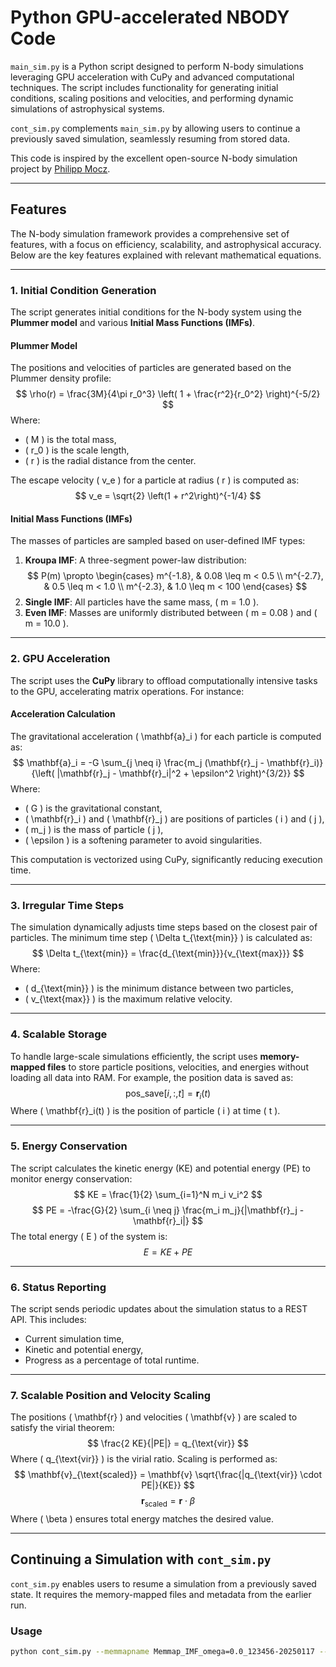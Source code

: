 # Python GPU-accelerated NBODY Code

`main_sim.py` is a Python script designed to perform N-body simulations leveraging GPU acceleration with CuPy and advanced computational techniques. The script includes functionality for generating initial conditions, scaling positions and velocities, and performing dynamic simulations of astrophysical systems.

`cont_sim.py` complements `main_sim.py` by allowing users to continue a previously saved simulation, seamlessly resuming from stored data.

This code is inspired by the excellent open-source N-body simulation project by [Philipp Mocz](https://github.com/pmocz/nbody-python).

---

## Features

The N-body simulation framework provides a comprehensive set of features, with a focus on efficiency, scalability, and astrophysical accuracy. Below are the key features explained with relevant mathematical equations.

---

### 1. **Initial Condition Generation**
The script generates initial conditions for the N-body system using the **Plummer model** and various **Initial Mass Functions (IMFs)**.

#### Plummer Model
The positions and velocities of particles are generated based on the Plummer density profile:
$$
\rho(r) = \frac{3M}{4\pi r_0^3} \left( 1 + \frac{r^2}{r_0^2} \right)^{-5/2}
$$
Where:
- \( M \) is the total mass,
- \( r_0 \) is the scale length,
- \( r \) is the radial distance from the center.

The escape velocity \( v_e \) for a particle at radius \( r \) is computed as:
$$
v_e = \sqrt{2} \left(1 + r^2\right)^{-1/4}
$$

#### Initial Mass Functions (IMFs)
The masses of particles are sampled based on user-defined IMF types:
1. **Kroupa IMF**: A three-segment power-law distribution:
   $$
   P(m) \propto 
   \begin{cases} 
   m^{-1.8}, & 0.08 \leq m < 0.5 \\
   m^{-2.7}, & 0.5 \leq m < 1.0 \\
   m^{-2.3}, & 1.0 \leq m < 100 
   \end{cases}
   $$
2. **Single IMF**: All particles have the same mass, \( m = 1.0 \).
3. **Even IMF**: Masses are uniformly distributed between \( m = 0.08 \) and \( m = 10.0 \).

---

### 2. **GPU Acceleration**
The script uses the **CuPy** library to offload computationally intensive tasks to the GPU, accelerating matrix operations. For instance:

#### Acceleration Calculation
The gravitational acceleration \( \mathbf{a}_i \) for each particle is computed as:
$$
\mathbf{a}_i = -G \sum_{j \neq i} \frac{m_j (\mathbf{r}_j - \mathbf{r}_i)}{\left( |\mathbf{r}_j - \mathbf{r}_i|^2 + \epsilon^2 \right)^{3/2}}
$$
Where:
- \( G \) is the gravitational constant,
- \( \mathbf{r}_i \) and \( \mathbf{r}_j \) are positions of particles \( i \) and \( j \),
- \( m_j \) is the mass of particle \( j \),
- \( \epsilon \) is a softening parameter to avoid singularities.

This computation is vectorized using CuPy, significantly reducing execution time.

---

### 3. **Irregular Time Steps**
The simulation dynamically adjusts time steps based on the closest pair of particles. The minimum time step \( \Delta t_{\text{min}} \) is calculated as:
$$
\Delta t_{\text{min}} = \frac{d_{\text{min}}}{v_{\text{max}}}
$$
Where:
- \( d_{\text{min}} \) is the minimum distance between two particles,
- \( v_{\text{max}} \) is the maximum relative velocity.

---

### 4. **Scalable Storage**
To handle large-scale simulations efficiently, the script uses **memory-mapped files** to store particle positions, velocities, and energies without loading all data into RAM. For example, the position data is saved as:
$$
\text{pos\_save}[i, :, t] = \mathbf{r}_i(t)
$$
Where \( \mathbf{r}_i(t) \) is the position of particle \( i \) at time \( t \).

---

### 5. **Energy Conservation**
The script calculates the kinetic energy (KE) and potential energy (PE) to monitor energy conservation:
$$
KE = \frac{1}{2} \sum_{i=1}^N m_i v_i^2
$$
$$
PE = -\frac{G}{2} \sum_{i \neq j} \frac{m_i m_j}{|\mathbf{r}_j - \mathbf{r}_i|}
$$
The total energy \( E \) of the system is:
$$
E = KE + PE
$$

---

### 6. **Status Reporting**
The script sends periodic updates about the simulation status to a REST API. This includes:
- Current simulation time,
- Kinetic and potential energy,
- Progress as a percentage of total runtime.

---

### 7. **Scalable Position and Velocity Scaling**
The positions \( \mathbf{r} \) and velocities \( \mathbf{v} \) are scaled to satisfy the virial theorem:
$$
\frac{2 KE}{|PE|} = q_{\text{vir}}
$$
Where \( q_{\text{vir}} \) is the virial ratio. Scaling is performed as:
$$
\mathbf{v}_{\text{scaled}} = \mathbf{v} \sqrt{\frac{|q_{\text{vir}} \cdot PE|}{KE}}
$$
$$
\mathbf{r}_{\text{scaled}} = \mathbf{r} \cdot \beta
$$
Where \( \beta \) ensures total energy matches the desired value.

---

## Continuing a Simulation with `cont_sim.py`

`cont_sim.py` enables users to resume a simulation from a previously saved state. It requires the memory-mapped files and metadata from the earlier run.

### Usage
```bash
python cont_sim.py --memmapname Memmap_IMF_omega=0.0_123456-20250117 --metadataname metadata.pkl --tstart 10 --tend 20 --storeinterval 40 --scalefactor 0.4 --softening 0.1
